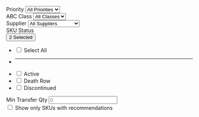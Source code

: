 <div class="row align-items-end mb-3">
                <div class="col-md-2">
                    <label class="form-label">Priority</label>
                    <select id="priority-filter" class="form-select form-select-sm">
                        <option value="">All Priorities</option>
                        <option value="CRITICAL">Critical</option>
                        <option value="HIGH">High</option>
                        <option value="MEDIUM">Medium</option>
                        <option value="LOW">Low</option>
                    </select>
                </div>
                <div class="col-md-2">
                    <label class="form-label">ABC Class</label>
                    <select id="abc-filter" class="form-select form-select-sm">
                        <option value="">All Classes</option>
                        <option value="A">A Items</option>
                        <option value="B">B Items</option>
                        <option value="C">C Items</option>
                    </select>
                </div>
                <div class="col-md-2">
                    <label class="form-label">Supplier</label>
                    <select id="supplier-filter" class="form-select form-select-sm"><option value="">All Suppliers</option><option value="Allied Eastern">Allied Eastern</option><option value="Chengde">Chengde</option><option value="Gpaiplus">Gpaiplus</option><option value="JINZHEN">JINZHEN</option><option value="JUN AN">JUN AN</option><option value="Jietai Filter">Jietai Filter</option><option value="King Power">King Power</option><option value="MINGZHU">MINGZHU</option><option value="Mingxing Appliance">Mingxing Appliance</option><option value="SCTF">SCTF</option><option value="SINOCONVE BELT">SINOCONVE BELT</option><option value="Special elcctronics ">Special elcctronics </option><option value="Suiking">Suiking</option><option value="Supricolor">Supricolor</option><option value="US online">US online</option><option value="Wuxi ChangSheng">Wuxi ChangSheng</option><option value="Xiangfei Metal">Xiangfei Metal</option><option value="Yangzhou Young">Yangzhou Young</option><option value="Yunda">Yunda</option><option value="ZG Blender">ZG Blender</option><option value="Zeross">Zeross</option></select>
                </div>
                <div class="col-md-2">
                    <label class="form-label">SKU Status</label>
                    <div class="dropdown">
                        <button class="btn btn-outline-secondary btn-sm form-control form-control-sm dropdown-toggle" type="button" id="status-filter-toggle" data-bs-toggle="dropdown" aria-expanded="false">
                            <span id="status-filter-text">2 Selected</span>
                        </button>
                        <ul class="dropdown-menu w-100" aria-labelledby="status-filter-toggle" id="status-filter-dropdown" style="">
                            <li>
                                <label class="dropdown-item">
                                    <input type="checkbox" id="status-select-all" class="form-check-input me-2"> Select All
                                </label>
                            </li>
                            <li><hr class="dropdown-divider"></li>
                            <li>
                                <label class="dropdown-item">
                                    <input type="checkbox" value="Active" class="form-check-input me-2 status-checkbox"> Active
                                </label>
                            </li>
                            <li>
                                <label class="dropdown-item">
                                    <input type="checkbox" value="Death Row" class="form-check-input me-2 status-checkbox"> Death Row
                                </label>
                            </li>
                            <li>
                                <label class="dropdown-item">
                                    <input type="checkbox" value="Discontinued" class="form-check-input me-2 status-checkbox"> Discontinued
                                </label>
                            </li>
                        </ul>
                    </div>
                </div>
                <div class="col-md-2">
                    <label class="form-label">Min Transfer Qty</label>
                    <input type="number" id="min-qty-filter" class="form-control form-control-sm" placeholder="0" min="0">
                </div>
                <div class="col-md-4">
                    <div class="form-check mb-2">
                        <input class="form-check-input" type="checkbox" id="show-recommendations-only">
                        <label class="form-check-label" for="show-recommendations-only">
                            Show only SKUs with recommendations
                        </label>
                    </div>
                </div>
            </div>